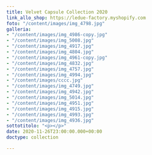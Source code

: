```yaml
---
title: Velvet Capsule Collection 2020
link_allo_shop: https://ledue-factory.myshopify.com
foto: "/content/images/img_4798.jpg"
galleria:
- "/content/images/img_4986-copy.jpg"
- "/content/images/img_5008.jpg"
- "/content/images/img_4917.jpg"
- "/content/images/img_4804.jpg"
- "/content/images/img_4961-copy.jpg"
- "/content/images/img_4832.jpg"
- "/content/images/img_4757.jpg"
- "/content/images/img_4994.jpg"
- "/content/images/cccc.jpg"
- "/content/images/img_4749.jpg"
- "/content/images/img_4942.jpg"
- "/content/images/img_5014.jpg"
- "/content/images/img_4951.jpg"
- "/content/images/img_4915.jpg"
- "/content/images/img_4993.jpg"
- "/content/images/img_4936.jpg"
sottotitolo: "<p></p>"
date: 2020-11-26T23:00:00.000+00:00
doctype: collection

---
```

